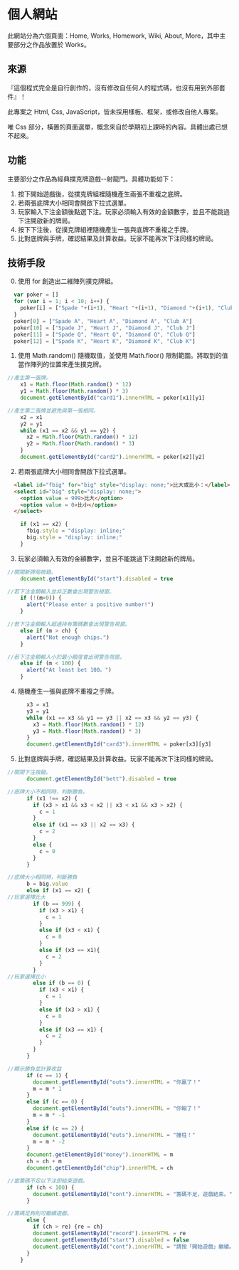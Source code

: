 # 個人網站
此網站分為六個頁面：Home, Works, Homework, Wiki, About, More，其中主要部分之作品放置於 Works。

## 來源
『這個程式完全是自行創作的，沒有修改自任何人的程式碼，也沒有用到外部套件』！

此專案之 Html, Css, JavaScript，皆未採用樣板、框架，或修改自他人專案。

唯 Css 部分，橫置的頁面選單，概念來自於學期初上課時的內容。具體出處已想不起來。

## 功能
主要部分之作品為經典撲克牌遊戲--射龍門。具體功能如下：

1. 按下開始遊戲後，從撲克牌組裡隨機產生兩張不重複之底牌。
2. 若兩張底牌大小相同會開啟下拉式選單。
3. 玩家輸入下注金額後點選下注。玩家必須輸入有效的金額數字，並且不能跳過下注開啟新的牌局。
4. 按下下注後，從撲克牌組裡隨機產生一張與底牌不重複之手牌。
5. 比對底牌與手牌，確認結果及計算收益。玩家不能再次下注同樣的牌局。

## 技術手段
0. 使用 for 創造出二維陣列撲克牌組。
```js
  var poker = []
  for (var i = 1; i < 10; i++) {
    poker[i] = ["Spade "+(i+1), "Heart "+(i+1), "Diamond "+(i+1), "Club "+(i+1)]
  }
  poker[0] = ["Spade A", "Heart A", "Diamond A", "Club A"]
  poker[10] = ["Spade J", "Heart J", "Diamond J", "Club J"]
  poker[11] = ["Spade Q", "Heart Q", "Diamond Q", "Club Q"]
  poker[12] = ["Spade K", "Heart K", "Diamond K", "Club K"]
```

1. 使用 Math.random() 隨機取值，並使用 Math.floor() 限制範圍。將取到的值當作陣列的位置來產生撲克牌。
```js
//產生第一張牌。
    x1 = Math.floor(Math.random() * 12)
    y1 = Math.floor(Math.random() * 3)
    document.getElementById("card1").innerHTML = poker[x1][y1]

//產生第二張牌並避免與第一張相同。
    x2 = x1
    y2 = y1
    while (x1 == x2 && y1 == y2) {
      x2 = Math.floor(Math.random() * 12)
      y2 = Math.floor(Math.random() * 3)
    }
    document.getElementById("card2").innerHTML = poker[x2][y2]
```

2. 若兩張底牌大小相同會開啟下拉式選單。
```html
  <label id="fbig" for="big" style="display: none;">比大或比小：</label>
  <select id="big" style="display: none;">
    <option value = 999>比大</option>
    <option value = 0>比小</option>
  </select>
```
```js
    if (x1 == x2) {
      fbig.style = "display: inline;"
      big.style = "display: inline;"
    }
```

3. 玩家必須輸入有效的金額數字，並且不能跳過下注開啟新的牌局。
```js
//關閉新牌局按鈕。
    document.getElementById("start").disabled = true

//若下注金額輸入並非正數會出現警告視窗。
    if (!(m>0)) {
      alert("Please enter a positive number!")
    }

//若下注金額輸入超過持有籌碼數會出現警告視窗。
    else if (m > ch) {
      alert("Not enough chips.")
    }

//若下注金額輸入小於最小額度會出現警告視窗。
    else if (m < 100) {
      alert("At least bet 100。")
    }
```

4. 隨機產生一張與底牌不重複之手牌。
```js
      x3 = x1
      y3 = y1
      while (x1 == x3 && y1 == y3 || x2 == x3 && y2 == y3) {
        x3 = Math.floor(Math.random() * 12)
        y3 = Math.floor(Math.random() * 3)
      }
      document.getElementById("card3").innerHTML = poker[x3][y3]
```

5. 比對底牌與手牌，確認結果及計算收益。玩家不能再次下注同樣的牌局。
```js
//關閉下注按鈕。
      document.getElementById("bett").disabled = true

//底牌大小不相同時，判斷勝負。
      if (x1 !== x2) {
        if (x3 > x1 && x3 < x2 || x3 < x1 && x3 > x2) {
          c = 1
        }
        else if (x1 == x3 || x2 == x3) {
          c = 2
        }
        else {
          c = 0
        }
      }

//底牌大小相同時，判斷勝負
      b = big.value
      else if (x1 == x2) {
//玩家選擇比大
        if (b == 999) {
          if (x3 > x1) {
            c = 1
          }
          else if (x3 < x1) {
            c = 0
          }
          else if (x3 == x1){
            c = 2
          }
        }
//玩家選擇比小
        else if (b == 0) {
          if (x3 < x1) {
            c = 1
          }
          else if (x3 > x1) {
            c = 0
          }
          else if (x3 == x1) {
            c = 2
          }
        }
      }

//顯示勝負並計算收益
      if (c == 1) {
        document.getElementById("outs").innerHTML = "你贏了！"
        m = m * 1
      }
      else if (c == 0) {
        document.getElementById("outs").innerHTML = "你輸了！"
        m = m * -1
      }
      else if (c == 2) {
        document.getElementById("outs").innerHTML = "撞柱！"
        m = m * -2
      }
      document.getElementById("money").innerHTML = m
      ch = ch + m
      document.getElementById("chip").innerHTML = ch

//當籌碼不足以下注即結束遊戲。
      if (ch < 100) {
        document.getElementById("cont").innerHTML = "籌碼不足，遊戲結束。"
      }

//籌碼足夠則可繼續遊戲。
      else {
        if (ch > re) {re = ch}
        document.getElementById("record").innerHTML = re
        document.getElementById("start").disabled = false
        document.getElementById("cont").innerHTML = "請按「開始遊戲」繼續。"
      }      
    }
```
